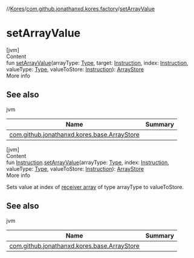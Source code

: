//[Kores](../index.md)/[com.github.jonathanxd.kores.factory](index.md)/[setArrayValue](set-array-value.md)



# setArrayValue  
[jvm]  
Content  
fun [setArrayValue](set-array-value.md)(arrayType: [Type](https://docs.oracle.com/javase/8/docs/api/java/lang/reflect/Type.html), target: [Instruction](../com.github.jonathanxd.kores/-instruction/index.md), index: [Instruction](../com.github.jonathanxd.kores/-instruction/index.md), valueType: [Type](https://docs.oracle.com/javase/8/docs/api/java/lang/reflect/Type.html), valueToStore: [Instruction](../com.github.jonathanxd.kores/-instruction/index.md)): [ArrayStore](../com.github.jonathanxd.kores.base/-array-store/index.md)  
More info  


## See also  
  
jvm  
  
|  Name|  Summary| 
|---|---|
| <a name="com.github.jonathanxd.kores.factory//setArrayValue/#java.lang.reflect.Type#com.github.jonathanxd.kores.Instruction#com.github.jonathanxd.kores.Instruction#java.lang.reflect.Type#com.github.jonathanxd.kores.Instruction/PointingToDeclaration/"></a>[com.github.jonathanxd.kores.base.ArrayStore](../com.github.jonathanxd.kores.base/-array-store/index.md)| <a name="com.github.jonathanxd.kores.factory//setArrayValue/#java.lang.reflect.Type#com.github.jonathanxd.kores.Instruction#com.github.jonathanxd.kores.Instruction#java.lang.reflect.Type#com.github.jonathanxd.kores.Instruction/PointingToDeclaration/"></a>
  
  


[jvm]  
Content  
fun [Instruction](../com.github.jonathanxd.kores/-instruction/index.md).[setArrayValue](set-array-value.md)(arrayType: [Type](https://docs.oracle.com/javase/8/docs/api/java/lang/reflect/Type.html), index: [Instruction](../com.github.jonathanxd.kores/-instruction/index.md), valueType: [Type](https://docs.oracle.com/javase/8/docs/api/java/lang/reflect/Type.html), valueToStore: [Instruction](../com.github.jonathanxd.kores/-instruction/index.md)): [ArrayStore](../com.github.jonathanxd.kores.base/-array-store/index.md)  
More info  


Sets value at index of [receiver array](../com.github.jonathanxd.kores/-instruction/index.md) of type arrayType to valueToStore.



## See also  
  
jvm  
  
|  Name|  Summary| 
|---|---|
| <a name="com.github.jonathanxd.kores.factory//setArrayValue/com.github.jonathanxd.kores.Instruction#java.lang.reflect.Type#com.github.jonathanxd.kores.Instruction#java.lang.reflect.Type#com.github.jonathanxd.kores.Instruction/PointingToDeclaration/"></a>[com.github.jonathanxd.kores.base.ArrayStore](../com.github.jonathanxd.kores.base/-array-store/index.md)| <a name="com.github.jonathanxd.kores.factory//setArrayValue/com.github.jonathanxd.kores.Instruction#java.lang.reflect.Type#com.github.jonathanxd.kores.Instruction#java.lang.reflect.Type#com.github.jonathanxd.kores.Instruction/PointingToDeclaration/"></a>
  
  



